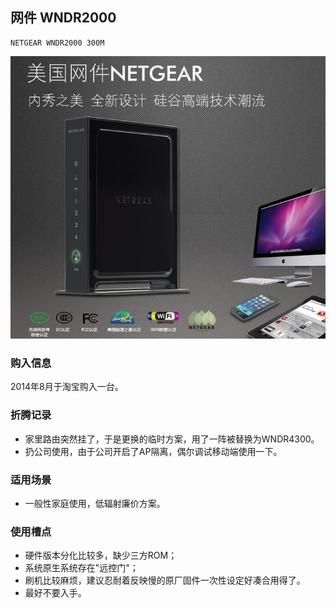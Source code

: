 ## 网件 WNDR2000

    NETGEAR WNDR2000 300M

![NETGEAR WNDR2000 300M](../assets/device/netgear-wndr2000-300m.png)

### 购入信息

2014年8月于淘宝购入一台。

### 折腾记录

- 家里路由突然挂了，于是更换的临时方案，用了一阵被替换为WNDR4300。
- 扔公司使用，由于公司开启了AP隔离，偶尔调试移动端使用一下。

### 适用场景

- 一般性家庭使用，低辐射廉价方案。

### 使用槽点

- 硬件版本分化比较多，缺少三方ROM；
- 系统原生系统存在"远控门"；
- 刷机比较麻烦，建议忍耐着反映慢的原厂固件一次性设定好凑合用得了。
- 最好不要入手。